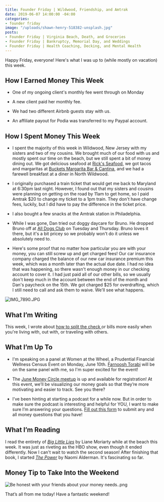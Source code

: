```yaml
---
title: Founder Friday | Wildwood, Friendship, and Amtrak
date: 2019-06-07 14:00:00 -04:00
categories:
- founder friday
image: "/uploads/shawn-henry-518382-unsplash.jpg"
posts:
- Founder Friday | Virginia Beach, Death, and Groceries
- Founder Friday | Bankruptcy, Memorial Day, and Weddings
- Founder Friday | Health Coaching, Decking, and Mental Health
---
```


Happy Friday, everyone! Here's what I was up to (while mostly on vacation) this week.

## **How I Earned Money This Week**

* One of my ongoing client's monthly fee went through on Monday

* A new client paid her monthly fee.

* We had two different Airbnb guests stay with us. 

* An affiliate payout for Podia was transferred to my Paypal account.

## **How I Spent Money This Week**

* I spent the majority of this week in Wildwood, New Jersey with my sisters and two of my cousins. We brought much of our food with us and mostly spent our time on the beach, but we still spent a bit of money dining out. We got delicious seafood at [Rick's Seafood](http://www.ricks-seafood.com/), we got tacos and margaritas at [Buckets Margarita Bar & Cantina](http://bucketsstoneharbor.com/), and we had a farewell breakfast at a diner in North Wildwood.  

* I originally purchased a train ticket that would get me back to Maryland at 6:30pm last night. However, I found out that my sisters and cousins were planning on getting on the road by 11am to get home, so I paid Amtrak $20 to change my ticket to a 1pm train. They don't have change fees, luckily, but I did have to pay the difference in the ticket price.

* I also bought a few snacks at the Amtrak station in Philadelphia.

* While I was gone, Dan tried out doggy daycare for Bruno. He dropped Bruno off at [All Dogs Club](https://www.alldogsclub.com/) on Tuesday and Thursday. Bruno loves it there, but it's a bit pricey so we probably won't do it unless we absolutely need to. 

* Here's some proof that no matter how particular you are with your money, you can still screw up and get charged fees! Our car insurance company charged the balance of our new car insurance premium this week, which was a month later than the actual due date. I had no idea that was happening, so there wasn't enough money in our checking account to cover it. I had just paid all of our other bills, so we usually don't keep much in the account between the end of the month and Dan's paycheck on the 15th. We got charged $25 for overdrafting, which I still need to call and ask them to waive. We'll see what happens. 

![IMG_7890.JPG](/uploads/IMG_7890.JPG)

## **What I’m Writing**

This week, I wrote about [how to split the check ](https://www.maggiegermano.com/blog/apps-that-make-splitting-the-check-so-much-easier/)or bills more easily when you're living with, out with, or traveling with others. 

## **What I’m Up To**

* I'm speaking on a panel at Women at the Wheel, a Prudential Financial Wellness Census Event on Monday, June 10th. [Farnoosh Torabi](http://farnoosh.tv/) will be on the same panel with me, so I'm super excited for the event!

* The [June Money Circle meetup](https://www.eventbrite.com/e/money-circle-visualizing-your-money-goals-tickets-62153044429) is up and available for registration! At this event, we’ll be visualizing our money goals so that they’re more motivating and easier to track. See you there?

* I’ve been hinting at starting a podcast for a while now. But in order to make sure the podcast is interesting and helpful for YOU, I want to make sure I’m answering your questions. [Fill out this form](https://docs.google.com/forms/d/e/1FAIpQLSf75z5itnYO-XOLStoqY5FXwuf8YI37ye5OD21Wv7tBGAqIVQ/viewform?usp=sf_link) to submit any and all money questions that you have!

## **What I’m Reading**

I read the entirety of *[Big Little Lies](https://www.goodreads.com/book/show/19486412-big-little-lies)* by Liane Moriarty while at the beach this week. It was just as riveting as the HBO show, even though it ended differently. Now I can't wait to watch the second season! After finishing that book, I started *[The Power](https://www.goodreads.com/book/show/29751398-the-power?from_search=true)* by Naomi Alderman. It's fascinating so far. 

## **Money Tip to Take Into the Weekend**

![Be honest with your friends about your money needs..png](/uploads/Be%20honest%20with%20your%20friends%20about%20your%20money%20needs..png)

That’s all from me today! Have a fantastic weekend!